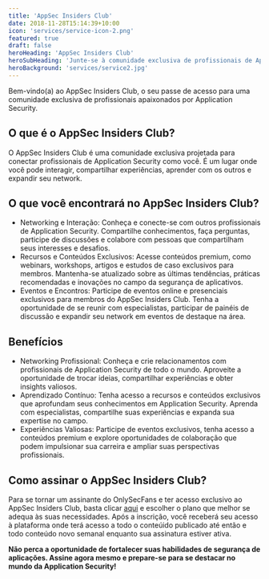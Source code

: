 ```yaml
---
title: 'AppSec Insiders Club'
date: 2018-11-28T15:14:39+10:00
icon: 'services/service-icon-2.png'
featured: true
draft: false
heroHeading: 'AppSec Insiders Club'
heroSubHeading: 'Junte-se à comunidade exclusiva de profissionais de Application Security'
heroBackground: 'services/service2.jpg'
---
```


Bem-vindo(a) ao AppSec Insiders Club, o seu passe de acesso para uma comunidade exclusiva de profissionais apaixonados por Application Security.

## O que é o AppSec Insiders Club?

O AppSec Insiders Club é uma comunidade exclusiva projetada para conectar profissionais de Application Security como você. É um lugar onde você pode interagir, compartilhar experiências, aprender com os outros e expandir seu network.

## O que você encontrará no AppSec Insiders Club?

- Networking e Interação: Conheça e conecte-se com outros profissionais de Application Security. Compartilhe conhecimentos, faça perguntas, participe de discussões e colabore com pessoas que compartilham seus interesses e desafios.
- Recursos e Conteúdos Exclusivos: Acesse conteúdos premium, como webinars, workshops, artigos e estudos de caso exclusivos para membros. Mantenha-se atualizado sobre as últimas tendências, práticas recomendadas e inovações no campo da segurança de aplicativos.
- Eventos e Encontros: Participe de eventos online e presenciais exclusivos para membros do AppSec Insiders Club. Tenha a oportunidade de se reunir com especialistas, participar de painéis de discussão e expandir seu network em eventos de destaque na área.

## Benefícios

- Networking Profissional: Conheça e crie relacionamentos com profissionais de Application Security de todo o mundo. Aproveite a oportunidade de trocar ideias, compartilhar experiências e obter insights valiosos.
- Aprendizado Contínuo: Tenha acesso a recursos e conteúdos exclusivos que aprofundam seus conhecimentos em Application Security. Aprenda com especialistas, compartilhe suas experiências e expanda sua expertise no campo.
- Experiências Valiosas: Participe de eventos exclusivos, tenha acesso a conteúdos premium e explore oportunidades de colaboração que podem impulsionar sua carreira e ampliar suas perspectivas profissionais.

## Como assinar o AppSec Insiders Club?

Para se tornar um assinante do OnlySecFans e ter acesso exclusivo ao AppSec Insiders Club, basta clicar [aqui](https://pay.hotmart.com/P82624344I) e escolher o plano que melhor se adequa às suas necessidades. Após a inscrição, você receberá seu acesso à plataforma onde terá acesso a todo o conteúido publicado até então e todo conteúdo novo semanal enquanto sua assinatura estiver ativa.

**Não perca a oportunidade de fortalecer suas habilidades de segurança de aplicações. Assine agora mesmo e prepare-se para se destacar no mundo da Application Security!**